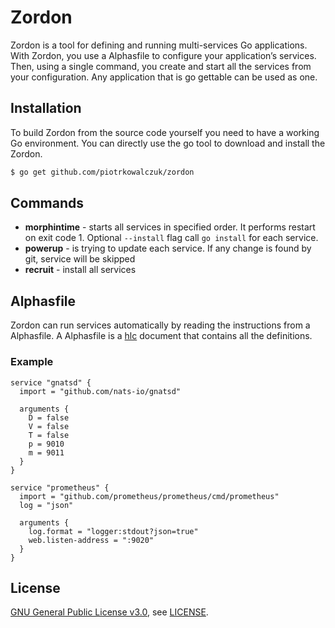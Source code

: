 # Zordon
Zordon is a tool for defining and running multi-services Go applications.
With Zordon, you use a Alphasfile to configure your application’s services.
Then, using a single command, you create and start all the services from your configuration.
Any application that is go gettable can be used as one.

## Installation
To build Zordon from the source code yourself you need to have a working Go environment.
You can directly use the go tool to download and install the Zordon.

```bash
$ go get github.com/piotrkowalczuk/zordon
```


## Commands

* **morphintime** - starts all services in specified order. It performs restart on exit code 1. Optional `--install` flag call `go install` for each service.
* **powerup** - is trying to update each service. If any change is found by git, service will be skipped
* **recruit** - install all services

## Alphasfile
Zordon can run services automatically by reading the instructions from a Alphasfile.
A Alphasfile is a [hlc](https://github.com/hashicorp/hcl) document that contains all the definitions.

### Example

```hlc
service "gnatsd" {
  import = "github.com/nats-io/gnatsd"

  arguments {
    D = false
    V = false
    T = false
    p = 9010
    m = 9011
  }
}

service "prometheus" {
  import = "github.com/prometheus/prometheus/cmd/prometheus"
  log = "json"

  arguments {
    log.format = "logger:stdout?json=true"
    web.listen-address = ":9020"
  }
}

```

## License

[GNU General Public License v3.0](https://www.gnu.org/licenses/gpl.txt), see [LICENSE](LICENSE).